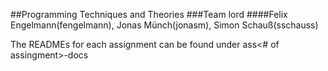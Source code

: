##Programming Techniques and Theories
###Team lord
####Felix Engelmann(fengelmann), Jonas Münch(jonasm), Simon Schauß(sschauss)

The READMEs for each assignment can be found under ass<# of assingment>-docs

